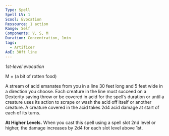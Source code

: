 ```yaml
---
Type: Spell
Spell LV: 1
Scool: Evocation
Ressource: 1 action
Range: Self
Components: V, S, M
Duration: Concentration, 1min
tags:
  - Artificer
AoE: 30ft line
---
```

_1st-level evocation_

M = (a bit of rotten food)  

A stream of acid emanates from you in a line 30 feet long and 5 feet wide in a direction you choose. Each creature in the line must succeed on a Dexterity saving throw or be covered in acid for the spell’s duration or until a creature uses its action to scrape or wash the acid off itself or another creature. A creature covered in the acid takes 2d4 acid damage at start of each of its turns.

**At Higher Levels.** When you cast this spell using a spell slot 2nd level or higher, the damage increases by 2d4 for each slot level above 1st.